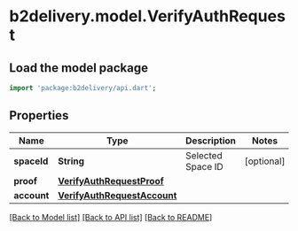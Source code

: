# b2delivery.model.VerifyAuthRequest

## Load the model package
```dart
import 'package:b2delivery/api.dart';
```

## Properties
Name | Type | Description | Notes
------------ | ------------- | ------------- | -------------
**spaceId** | **String** | Selected Space ID | [optional] 
**proof** | [**VerifyAuthRequestProof**](VerifyAuthRequestProof.md) |  | 
**account** | [**VerifyAuthRequestAccount**](VerifyAuthRequestAccount.md) |  | 

[[Back to Model list]](../README.md#documentation-for-models) [[Back to API list]](../README.md#documentation-for-api-endpoints) [[Back to README]](../README.md)


